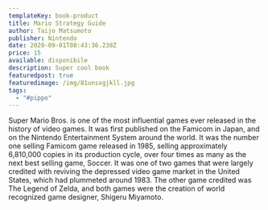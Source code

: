 ```yaml
---
templateKey: book-product
title: Mario Strategy Guide
author: Taijo Matsumoto
publisher: Nintendo
date: 2020-09-01T08:43:36.238Z
price: 15
available: disponibile
description: Super cool book
featuredpost: true
featuredimage: /img/81unsxgjkll.jpg
tags:
  - "#pippo"
---
```

Super Mario Bros. is one of the most influential games ever released in the history of video games. It was first published on the Famicom in Japan, and on the Nintendo Entertainment System around the world. It was the number one selling Famicom game released in 1985, selling approximately 6,810,000 copies in its production cycle, over four times as many as the next best selling game, Soccer. It was one of two games that were largely credited with reviving the depressed video game market in the United States, which had plummeted around 1983. The other game credited was The Legend of Zelda, and both games were the creation of world recognized game designer, Shigeru Miyamoto.
